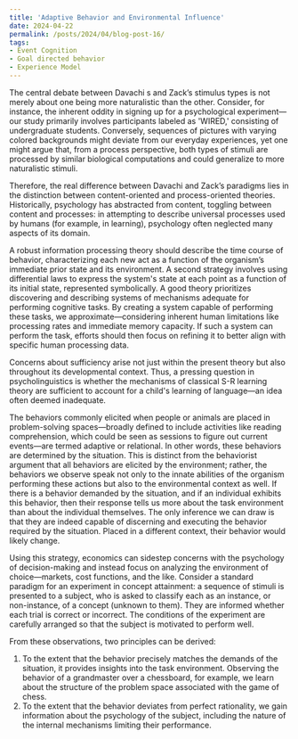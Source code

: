 ```yaml
---
title: 'Adaptive Behavior and Environmental Influence'
date: 2024-04-22
permalink: /posts/2024/04/blog-post-16/
tags:
- Event Cognition 
- Goal directed behavior
- Experience Model 
---
```



The central debate between Davachi s and Zack’s stimulus types is not merely about one being more naturalistic than the other. Consider, for instance, the inherent oddity in signing up for a psychological experiment—our study primarily involves participants labeled as 'WIRED,' consisting of undergraduate students. Conversely, sequences of pictures with varying colored backgrounds might deviate from our everyday experiences, yet one might argue that, from a process perspective, both types of stimuli are processed by similar biological computations and could generalize to more naturalistic stimuli. 

Therefore, the real difference between Davachi and Zack’s paradigms lies in the distinction between content-oriented and process-oriented theories. Historically, psychology has abstracted from content, toggling between content and processes: in attempting to describe universal processes used by humans (for example, in learning), psychology often neglected many aspects of its domain.

A robust information processing theory should describe the time course of behavior, characterizing each new act as a function of the organism’s immediate prior state and its environment. A second strategy involves using differential laws to express the system's state at each point as a function of its initial state, represented symbolically. A good theory prioritizes discovering and describing systems of mechanisms adequate for performing cognitive tasks. By creating a system capable of performing these tasks, we approximate—considering inherent human limitations like processing rates and immediate memory capacity. If such a system can perform the task, efforts should then focus on refining it to better align with specific human processing data.

Concerns about sufficiency arise not just within the present theory but also throughout its developmental context. Thus, a pressing question in psycholinguistics is whether the mechanisms of classical S-R learning theory are sufficient to account for a child's learning of language—an idea often deemed inadequate.  

The behaviors commonly elicited when people or animals are placed in problem-solving spaces—broadly defined to include activities like reading comprehension, which could be seen as sessions to figure out current events—are termed adaptive or relational. In other words, these behaviors are determined by the situation. This is distinct from the behaviorist argument that all behaviors are elicited by the environment; rather, the behaviors we observe speak not only to the innate abilities of the organism performing these actions but also to the environmental context as well. If there is a behavior demanded by the situation, and if an individual exhibits this behavior, then their response tells us more about the task environment than about the individual themselves. The only inference we can draw is that they are indeed capable of discerning and executing the behavior required by the situation. Placed in a different context, their behavior would likely change.

Using this strategy, economics can sidestep concerns with the psychology of decision-making and instead focus on analyzing the environment of choice—markets, cost functions, and the like. Consider a standard paradigm for an experiment in concept attainment: a sequence of stimuli is presented to a subject, who is asked to classify each as an instance, or non-instance, of a concept (unknown to them). They are informed whether each trial is correct or incorrect. The conditions of the experiment are carefully arranged so that the subject is motivated to perform well.

From these observations, two principles can be derived:
1. To the extent that the behavior precisely matches the demands of the situation, it provides insights into the task environment. Observing the behavior of a grandmaster over a chessboard, for example, we learn about the structure of the problem space associated with the game of chess.
2. To the extent that the behavior deviates from perfect rationality, we gain information about the psychology of the subject, including the nature of the internal mechanisms limiting their performance.


